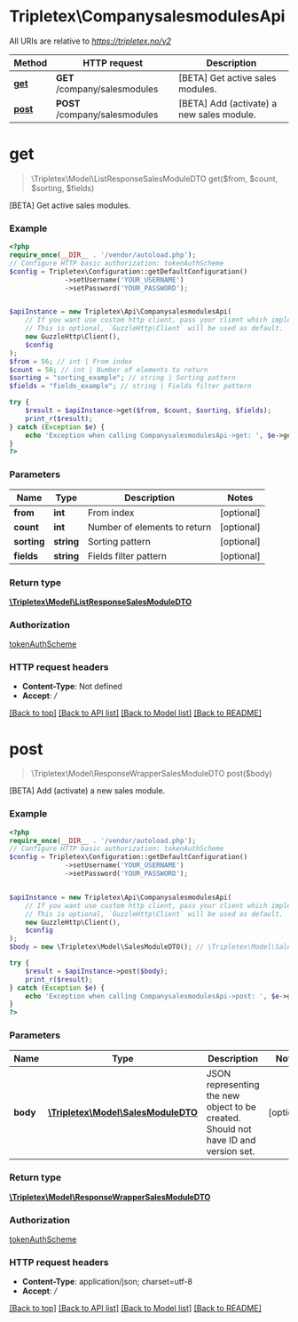 # Tripletex\CompanysalesmodulesApi

All URIs are relative to *https://tripletex.no/v2*

Method | HTTP request | Description
------------- | ------------- | -------------
[**get**](CompanysalesmodulesApi.md#get) | **GET** /company/salesmodules | [BETA] Get active sales modules.
[**post**](CompanysalesmodulesApi.md#post) | **POST** /company/salesmodules | [BETA] Add (activate) a new sales module.

# **get**
> \Tripletex\Model\ListResponseSalesModuleDTO get($from, $count, $sorting, $fields)

[BETA] Get active sales modules.

### Example
```php
<?php
require_once(__DIR__ . '/vendor/autoload.php');
// Configure HTTP basic authorization: tokenAuthScheme
$config = Tripletex\Configuration::getDefaultConfiguration()
              ->setUsername('YOUR_USERNAME')
              ->setPassword('YOUR_PASSWORD');


$apiInstance = new Tripletex\Api\CompanysalesmodulesApi(
    // If you want use custom http client, pass your client which implements `GuzzleHttp\ClientInterface`.
    // This is optional, `GuzzleHttp\Client` will be used as default.
    new GuzzleHttp\Client(),
    $config
);
$from = 56; // int | From index
$count = 56; // int | Number of elements to return
$sorting = "sorting_example"; // string | Sorting pattern
$fields = "fields_example"; // string | Fields filter pattern

try {
    $result = $apiInstance->get($from, $count, $sorting, $fields);
    print_r($result);
} catch (Exception $e) {
    echo 'Exception when calling CompanysalesmodulesApi->get: ', $e->getMessage(), PHP_EOL;
}
?>
```

### Parameters

Name | Type | Description  | Notes
------------- | ------------- | ------------- | -------------
 **from** | **int**| From index | [optional]
 **count** | **int**| Number of elements to return | [optional]
 **sorting** | **string**| Sorting pattern | [optional]
 **fields** | **string**| Fields filter pattern | [optional]

### Return type

[**\Tripletex\Model\ListResponseSalesModuleDTO**](../Model/ListResponseSalesModuleDTO.md)

### Authorization

[tokenAuthScheme](../../README.md#tokenAuthScheme)

### HTTP request headers

 - **Content-Type**: Not defined
 - **Accept**: */*

[[Back to top]](#) [[Back to API list]](../../README.md#documentation-for-api-endpoints) [[Back to Model list]](../../README.md#documentation-for-models) [[Back to README]](../../README.md)

# **post**
> \Tripletex\Model\ResponseWrapperSalesModuleDTO post($body)

[BETA] Add (activate) a new sales module.

### Example
```php
<?php
require_once(__DIR__ . '/vendor/autoload.php');
// Configure HTTP basic authorization: tokenAuthScheme
$config = Tripletex\Configuration::getDefaultConfiguration()
              ->setUsername('YOUR_USERNAME')
              ->setPassword('YOUR_PASSWORD');


$apiInstance = new Tripletex\Api\CompanysalesmodulesApi(
    // If you want use custom http client, pass your client which implements `GuzzleHttp\ClientInterface`.
    // This is optional, `GuzzleHttp\Client` will be used as default.
    new GuzzleHttp\Client(),
    $config
);
$body = new \Tripletex\Model\SalesModuleDTO(); // \Tripletex\Model\SalesModuleDTO | JSON representing the new object to be created. Should not have ID and version set.

try {
    $result = $apiInstance->post($body);
    print_r($result);
} catch (Exception $e) {
    echo 'Exception when calling CompanysalesmodulesApi->post: ', $e->getMessage(), PHP_EOL;
}
?>
```

### Parameters

Name | Type | Description  | Notes
------------- | ------------- | ------------- | -------------
 **body** | [**\Tripletex\Model\SalesModuleDTO**](../Model/SalesModuleDTO.md)| JSON representing the new object to be created. Should not have ID and version set. | [optional]

### Return type

[**\Tripletex\Model\ResponseWrapperSalesModuleDTO**](../Model/ResponseWrapperSalesModuleDTO.md)

### Authorization

[tokenAuthScheme](../../README.md#tokenAuthScheme)

### HTTP request headers

 - **Content-Type**: application/json; charset=utf-8
 - **Accept**: */*

[[Back to top]](#) [[Back to API list]](../../README.md#documentation-for-api-endpoints) [[Back to Model list]](../../README.md#documentation-for-models) [[Back to README]](../../README.md)

